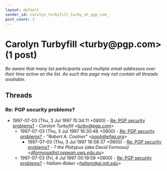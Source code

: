 ```yaml
---
layout: default
sender_id: carolyn_turbyfill_turby_at_pgp_com_
post_count: 1
---
```


# Carolyn Turbyfill <turby<span>@</span>pgp.com> (1 post)

_Be aware that many list participants used multiple email addresses over their time active on the list. As such this page may not contain all threads available._

## Threads

### Re: PGP security problems?
+ 1997-07-03 (Thu, 3 Jul 1997 15:34:11 +0800) - [Re: PGP security problems?](/archive/1997/07/2620f9a4f96f0d6a0744d54a466867d63f70c0dfeff7453486af094c7ea49127) - _Carolyn Turbyfill \<turby@pgp.com\>_
  + 1997-07-03 (Thu, 3 Jul 1997 16:30:46 +0800) - [Re: PGP security problems?](/archive/1997/07/03ba5c42fde9a09a3c9481ef45a88cfad6da2a01a53528ba0223cd917bda58c4) - _"Robert A. Costner" \<pooh@efga.org\>_
    + 1997-07-03 (Thu, 3 Jul 1997 16:58:37 +0800) - [Re: PGP security problems?](/archive/1997/07/17776bca021ea679e4f9185b60187aeffe52355344469b5aa0855bfce494b97a) - _? the Platypus {aka David Formosa} \<dformosa@st.nepean.uws.edu.au\>_
  + 1997-07-03 (Fri, 4 Jul 1997 00:19:59 +0800) - [Re: PGP security problems?](/archive/1997/07/f3e0c43e1e9a202cfc15ebdc5502b25e58e1d08f0fa680e8b9206aac954eee73) - _Hallam-Baker \<hallam@ai.mit.edu\>_

